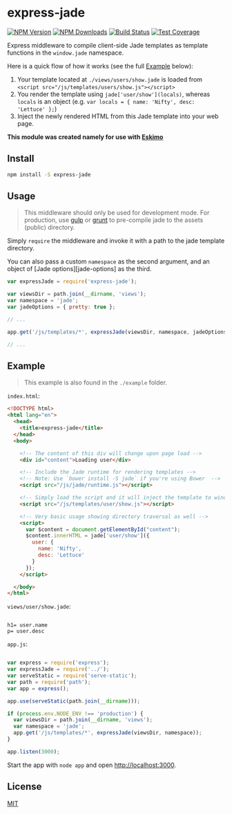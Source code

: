
# express-jade

[![NPM Version][npm-image]][npm-url]
[![NPM Downloads][downloads-image]][downloads-url]
[![Build Status][travis-image]][travis-url]
[![Test Coverage][coveralls-image]][coveralls-url]

Express middleware to compile client-side Jade templates as template functions in the `window.jade` namespace.

Here is a quick flow of how it works (see the full [Example](#example) below):

1. Your template located at `./views/users/show.jade` is loaded from `<script src="/js/templates/users/show.js"></script>`
2. You render the template using `jade['user/show'](locals)`, whereas `locals` is an object (e.g. `var locals = { name: 'Nifty', desc: 'Lettuce' };`)
3. Inject the newly rendered HTML from this Jade template into your web page.

**This module was created namely for use with [Eskimo](http://eskimo.io)**


## Install

```bash
npm install -S express-jade
```


## Usage

> This middleware should only be used for development mode.
> For production, use [gulp][gulp] or [grunt][grunt] to pre-compile jade to the assets (public) directory.

Simply `require` the middleware and invoke it with a path to the jade template directory.

You can also pass a custom `namespace` as the second argument, and an object of [Jade options][jade-options] as the third.

```js
var expressJade = require('express-jade');

var viewsDir = path.join(__dirname, 'views');
var namespace = 'jade';
var jadeOptions = { pretty: true };

// ...

app.get('/js/templates/*', expressJade(viewsDir, namespace, jadeOptions));

// ...
```


## Example

> This example is also found in the `./example` folder.

`index.html`:

```html
<!DOCTYPE html>
<html lang="en">
  <head>
    <title>express-jade</title>
  </head>
  <body>

    <!-- The content of this div will change upon page load -->
    <div id="content">Loading user</div>

    <!-- Include the Jade runtime for rendering templates -->
    <!-- Note: Use `bower install -S jade` if you're using Bower  -->
    <script src="/js/jade/runtime.js"></script>

    <!-- Simply load the script and it will inject the template to window namespace -->
    <script src="/js/templates/user/show.js"></script>

    <!-- Very basic usage showing directory traversal as well -->
    <script>
      var $content = document.getElementById("content");
      $content.innerHTML = jade['user/show']({
        user: {
          name: 'Nifty',
          desc: 'Lettuce'
        }
      });
    </script>

  </body>
</html>
```

`views/user/show.jade`:

```jade

h1= user.name
p= user.desc
```

`app.js`:

```js

var express = require('express');
var expressJade = require('../');
var serveStatic = require('serve-static');
var path = require('path');
var app = express();

app.use(serveStatic(path.join(__dirname)));

if (process.env.NODE_ENV !== 'production') {
  var viewsDir = path.join(__dirname, 'views');
  var namespace = 'jade';
  app.get('/js/templates/*', expressJade(viewsDir, namespace));
}

app.listen(3000);
```

Start the app with `node app` and open <http://localhost:3000>.


## License

[MIT](LICENSE)

[npm-image]: https://img.shields.io/npm/v/express-jade.svg?style=flat
[npm-url]: https://npmjs.org/package/express-jade
[travis-image]: https://img.shields.io/travis/niftylettuce/express-jade.svg?style=flat
[travis-url]: https://travis-ci.org/niftylettuce/express-jade
[coveralls-image]: https://img.shields.io/coveralls/niftylettuce/express-jade.svg?style=flat
[coveralls-url]: https://coveralls.io/r/niftylettuce/express-jade?branch=master
[downloads-image]: http://img.shields.io/npm/dm/express-jade.svg?style=flat
[downloads-url]: https://npmjs.org/package/express-jade
[gulp]: http://gulpjs.com/
[grunt]: http://gruntjs.com/
